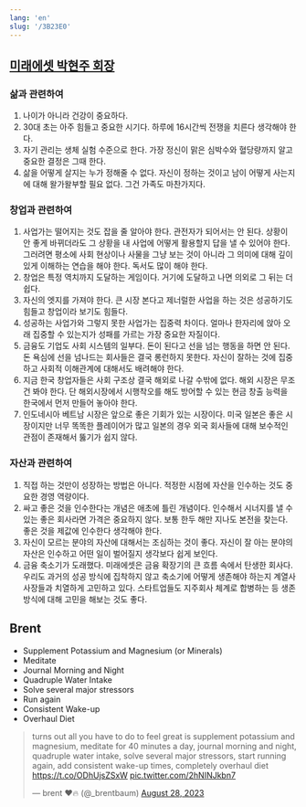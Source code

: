 ```yaml
---
lang: 'en'
slug: '/3B23E0'
---
```


## [미래에셋 박현주 회장](https://www.facebook.com/parktaeyoung/posts/pfbid02SmKBBAVkYfPEEtFBoA8zvpznR3VeXf1paV9F99VZnBbvsGVh8DYSqQkB4SY1Qu6Cl)

### 삶과 관련하여

1. 나이가 아니라 건강이 중요하다.
2. 30대 초는 아주 힘들고 중요한 시기다. 하루에 16시간씩 전쟁을 치른다 생각해야 한다.
3. 자기 관리는 생체 실험 수준으로 한다. 가장 정신이 맑은 심박수와 혈당량까지 알고 중요한 결정은 그때 한다.
4. 삶을 어떻게 살지는 누가 정해줄 수 없다. 자신이 정하는 것이고 남이 어떻게 사는지에 대해 왈가왈부할 필요 없다. 그건 가족도 마찬가지다.

### 창업과 관련하여

1. 사업가는 떨어지는 것도 잡을 줄 알아야 한다. 관전자가 되어서는 안 된다. 상황이 안 좋게 바뀌더라도 그 상황을 내 사업에 어떻게 활용할지 답을 낼 수 있어야 한다. 그러려면 평소에 사회 현상이나 사물을 그냥 보는 것이 아니라 그 의미에 대해 깊이 있게 이해하는 연습을 해야 한다. 독서도 많이 해야 한다.
2. 창업은 특정 역치까지 도달하는 게임이다. 거기에 도달하고 나면 의외로 그 뒤는 더 쉽다.
3. 자신의 엣지를 가져야 한다. 큰 시장 본다고 제너럴한 사업을 하는 것은 성공하기도 힘들고 창업이라 보기도 힘들다.
4. 성공하는 사업가와 그렇지 못한 사업가는 집중력 차이다. 얼마나 한자리에 앉아 오래 집중할 수 있는지가 성패를 가르는 가장 중요한 자질이다.
5. 금융도 기업도 사회 시스템의 일부다. 돈이 된다고 선을 넘는 행동을 하면 안 된다. 돈 욕심에 선을 넘나드는 회사들은 결국 롱런하지 못한다. 자신이 잘하는 것에 집중하고 사회적 이해관계에 대해서도 배려해야 한다.
6. 지금 한국 창업자들은 사회 구조상 결국 해외로 나갈 수밖에 없다. 해외 시장은 무조건 봐야 한다. 단 해외시장에서 시행착오를 해도 방어할 수 있는 현금 창출 능력을 한국에서 먼저 만들어 놓아야 한다.
7. 인도네시아 베트남 시장은 앞으로 좋은 기회가 있는 시장이다. 미국 일본은 좋은 시장이지만 너무 똑똑한 플레이어가 많고 일본의 경우 외국 회사들에 대해 보수적인 관점이 존재해서 뚫기가 쉽지 않다.

### 자산과 관련하여

1. 직접 하는 것만이 성장하는 방법은 아니다. 적정한 시점에 자산을 인수하는 것도 중요한 경영 역량이다.
2. 싸고 좋은 것을 인수한다는 개념은 애초에 틀린 개념이다. 인수해서 시너지를 낼 수 있는 좋은 회사라면 가격은 중요하지 않다. 보통 한두 해만 지나도 본전을 찾는다. 좋은 것을 제값에 인수한다 생각해야 한다.
3. 자신이 모르는 분야의 자산에 대해서는 조심하는 것이 좋다. 자신이 잘 아는 분야의 자산은 인수하고 어떤 일이 벌어질지 생각보다 쉽게 보인다.
4. 금융 축소기가 도래했다. 미래에셋은 금융 확장기의 큰 흐름 속에서 탄생한 회사다. 우리도 과거의 성공 방식에 집착하지 않고 축소기에 어떻게 생존해야 하는지 계열사 사장들과 치열하게 고민하고 있다. 스타트업들도 지주회사 체계로 합병하는 등 생존 방식에 대해 고민을 해보는 것도 좋다.

## Brent

- Supplement Potassium and Magnesium (or Minerals)
- Meditate
- Journal Morning and Night
- Quadruple Water Intake
- Solve several major stressors
- Run again
- Consistent Wake-up
- Overhaul Diet

<blockquote class="twitter-tweet"><p lang="en" dir="ltr">turns out all you have to do to feel great is supplement potassium and magnesium, meditate for 40 minutes a day, journal morning and night, quadruple water intake, solve several major stressors, start running again, add consistent wake-up times, completely overhaul diet <a href="https://t.co/ODhUjsZSxW">https://t.co/ODhUjsZSxW</a> <a href="https://t.co/2hNINJkbn7">pic.twitter.com/2hNINJkbn7</a></p>&mdash; brent ❤🔥 (@_brentbaum) <a href="https://twitter.com/_brentbaum/status/1696171437273350506?ref_src=twsrc%5Etfw">August 28, 2023</a></blockquote>
